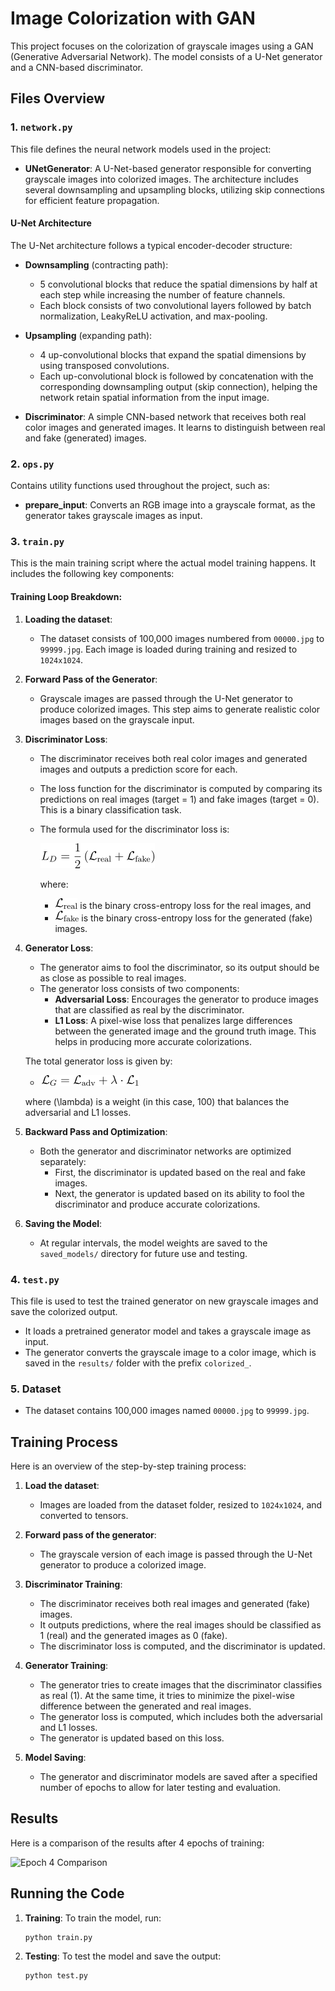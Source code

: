# Image Colorization with GAN

This project focuses on the colorization of grayscale images using a GAN (Generative Adversarial Network). The model consists of a U-Net generator and a CNN-based discriminator.

## Files Overview

### 1. `network.py`
This file defines the neural network models used in the project:
- **UNetGenerator**: A U-Net-based generator responsible for converting grayscale images into colorized images. The architecture includes several downsampling and upsampling blocks, utilizing skip connections for efficient feature propagation.
  
#### U-Net Architecture
The U-Net architecture follows a typical encoder-decoder structure:
- **Downsampling** (contracting path):
  - 5 convolutional blocks that reduce the spatial dimensions by half at each step while increasing the number of feature channels.
  - Each block consists of two convolutional layers followed by batch normalization, LeakyReLU activation, and max-pooling.
- **Upsampling** (expanding path):
  - 4 up-convolutional blocks that expand the spatial dimensions by using transposed convolutions.
  - Each up-convolutional block is followed by concatenation with the corresponding downsampling output (skip connection), helping the network retain spatial information from the input image.

- **Discriminator**: A simple CNN-based network that receives both real color images and generated images. It learns to distinguish between real and fake (generated) images.

### 2. `ops.py`
Contains utility functions used throughout the project, such as:
- **prepare_input**: Converts an RGB image into a grayscale format, as the generator takes grayscale images as input.

### 3. `train.py`
This is the main training script where the actual model training happens. It includes the following key components:

#### Training Loop Breakdown:
1. **Loading the dataset**:
   - The dataset consists of 100,000 images numbered from `00000.jpg` to `99999.jpg`. Each image is loaded during training and resized to `1024x1024`.
   
2. **Forward Pass of the Generator**:
   - Grayscale images are passed through the U-Net generator to produce colorized images. This step aims to generate realistic color images based on the grayscale input.

3. **Discriminator Loss**:
   - The discriminator receives both real color images and generated images and outputs a prediction score for each.
   - The loss function for the discriminator is computed by comparing its predictions on real images (target = 1) and fake images (target = 0). This is a binary classification task.
   - The formula used for the discriminator loss is:

    
     ![Discriminator Loss](images/1.png)

     where:
     - ![binary cross-entropy](images/2.png) is the binary cross-entropy loss for the real images, and
     - ![binary cross-entropy](images/3.png) is the binary cross-entropy loss for the generated (fake) images.

4. **Generator Loss**:
   - The generator aims to fool the discriminator, so its output should be as close as possible to real images.
   - The generator loss consists of two components:
     - **Adversarial Loss**: Encourages the generator to produce images that are classified as real by the discriminator.
     - **L1 Loss**: A pixel-wise loss that penalizes large differences between the generated image and the ground truth image. This helps in producing more accurate colorizations.
   
   The total generator loss is given by:

   - ![generator loss](images/4.png)
   
   where \(\lambda\) is a weight (in this case, 100) that balances the adversarial and L1 losses.

5. **Backward Pass and Optimization**:
   - Both the generator and discriminator networks are optimized separately:
     - First, the discriminator is updated based on the real and fake images.
     - Next, the generator is updated based on its ability to fool the discriminator and produce accurate colorizations.
   
6. **Saving the Model**:
   - At regular intervals, the model weights are saved to the `saved_models/` directory for future use and testing.

### 4. `test.py`
This file is used to test the trained generator on new grayscale images and save the colorized output.

- It loads a pretrained generator model and takes a grayscale image as input.
- The generator converts the grayscale image to a color image, which is saved in the `results/` folder with the prefix `colorized_`.

### 5. Dataset
- The dataset contains 100,000 images named `00000.jpg` to `99999.jpg`.

## Training Process

Here is an overview of the step-by-step training process:

1. **Load the dataset**:
   - Images are loaded from the dataset folder, resized to `1024x1024`, and converted to tensors.
   
2. **Forward pass of the generator**:
   - The grayscale version of each image is passed through the U-Net generator to produce a colorized image.

3. **Discriminator Training**:
   - The discriminator receives both real images and generated (fake) images.
   - It outputs predictions, where the real images should be classified as 1 (real) and the generated images as 0 (fake).
   - The discriminator loss is computed, and the discriminator is updated.

4. **Generator Training**:
   - The generator tries to create images that the discriminator classifies as real (1). At the same time, it tries to minimize the pixel-wise difference between the generated and real images.
   - The generator loss is computed, which includes both the adversarial and L1 losses.
   - The generator is updated based on this loss.

5. **Model Saving**:
   - The generator and discriminator models are saved after a specified number of epochs to allow for later testing and evaluation.

## Results

Here is a comparison of the results after 4 epochs of training:

![Epoch 4 Comparison](results/model_tests/epoch_4_comparison.png)


## Running the Code

1. **Training**: To train the model, run:
   ```
   python train.py
   ```

2. **Testing**: To test the model and save the output:
   ```
   python test.py
   ```

